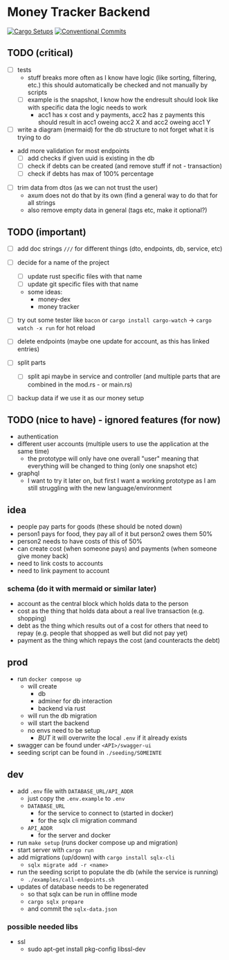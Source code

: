 # Money Tracker Backend

[![Cargo Setups](https://github.com/eckon/rust-backend/actions/workflows/cargo.yml/badge.svg)](https://github.com/eckon/rust-backend/actions/workflows/cargo.yml)
[![Conventional Commits](https://github.com/eckon/rust-backend/actions/workflows/conventional-commits.yml/badge.svg)](https://github.com/eckon/rust-backend/actions/workflows/conventional-commits.yml)


## TODO (critical)
- [ ] tests
  - stuff breaks more often as I know have logic (like sorting, filtering, etc.) this should automatically be checked and not manually by scripts
  - [ ] example is the snapshot, I know how the endresult should look like with specific data the logic needs to work
    - acc1 has x cost and y payments, acc2 has z payments this should result in acc1 oweing acc2 X and acc2 oweing acc1 Y
- [ ] write a diagram (mermaid) for the db structure to not forget what it is trying to do
- add more validation for most endpoints
  - [ ] add checks if given uuid is existing in the db
  - [ ] check if debts can be created (and remove stuff if not - transaction)
  - [ ] check if debts has max of 100% percentage
- [ ] trim data from dtos (as we can not trust the user)
  - axum does not do that by its own (find a general way to do that for all strings
  - also remove empty data in general (tags etc, make it optional?)


## TODO (important)
- [ ] add doc strings `///` for different things (dto, endpoints, db, service, etc)
- [ ] decide for a name of the project
  - [ ] update rust specific files with that name
  - [ ] update git specific files with that name
  - some ideas:
    - money-dex
    - money tracker
- [ ] try out some tester like `bacon` or `cargo install cargo-watch` -> `cargo watch -x run` for hot reload
- [ ] delete endpoints (maybe one update for account, as this has linked entries)
- [ ] split parts
  - [ ] split api maybe in service and controller (and multiple parts that are combined in the mod.rs - or main.rs)
- [ ] backup data if we use it as our money setup


## TODO (nice to have) - ignored features (for now)
- authentication
- different user accounts (multiple users to use the application at the same time)
  - the prototype will only have one overall "user" meaning that everything will be changed to thing (only one snapshot etc)
- graphql
  - I want to try it later on, but first I want a working prototype as I am still struggling with the new language/environment


## idea
- people pay parts for goods (these should be noted down)
- person1 pays for food, they pay all of it but person2 owes them 50%
- person2 needs to have costs of this of 50%
- can create cost (when someone pays) and payments (when someone give money back)
- need to link costs to accounts
- need to link payment to account


### schema (do it with mermaid or similar later)
- account as the central block which holds data to the person
- cost as the thing that holds data about a real live transaction (e.g. shopping)
- debt as the thing which results out of a cost for others that need to repay (e.g. people that shopped as well but did not pay yet)
- payment as the thing which repays the cost (and counteracts the debt)


## prod
- run `docker compose up`
  - will create
    - db
    - adminer for db interaction
    - backend via rust
  - will run the db migration
  - will start the backend
  - no envs need to be setup
    - *BUT* it will overwrite the local `.env` if it already exists
- swagger can be found under `<API>/swagger-ui`
- seeding script can be found in `./seeding/SOMEINTE`


## dev
- add `.env` file with `DATABASE_URL/API_ADDR`
  - just copy the `.env.example` to `.env`
  - `DATABASE_URL`
    - for the service to connect to (started in docker)
    - for the sqlx cli migration command
  - `API_ADDR`
    - for the server and docker
- run `make setup` (runs docker compose up and migration)
- start server with `cargo run`
- add migrations (up/down) with `cargo install sqlx-cli`
  - `sqlx migrate add -r <name>`
- run the seeding script to populate the db (while the service is running)
  - `./examples/call-endpoints.sh`
- updates of database needs to be regenerated
  - so that sqlx can be run in offline mode
  - `cargo sqlx prepare`
  - and commit the `sqlx-data.json`

### possible needed libs
- ssl
  - sudo apt-get install pkg-config libssl-dev
